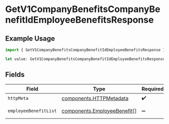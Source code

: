 # GetV1CompanyBenefitsCompanyBenefitIdEmployeeBenefitsResponse

## Example Usage

```typescript
import { GetV1CompanyBenefitsCompanyBenefitIdEmployeeBenefitsResponse } from "@gusto/embedded-api/models/operations/getv1companybenefitscompanybenefitidemployeebenefits.js";

let value: GetV1CompanyBenefitsCompanyBenefitIdEmployeeBenefitsResponse = {};
```

## Fields

| Field                                                                      | Type                                                                       | Required                                                                   | Description                                                                |
| -------------------------------------------------------------------------- | -------------------------------------------------------------------------- | -------------------------------------------------------------------------- | -------------------------------------------------------------------------- |
| `httpMeta`                                                                 | [components.HTTPMetadata](../../models/components/httpmetadata.md)         | :heavy_check_mark:                                                         | N/A                                                                        |
| `employeeBenefitList`                                                      | [components.EmployeeBenefit](../../models/components/employeebenefit.md)[] | :heavy_minus_sign:                                                         | Example response                                                           |